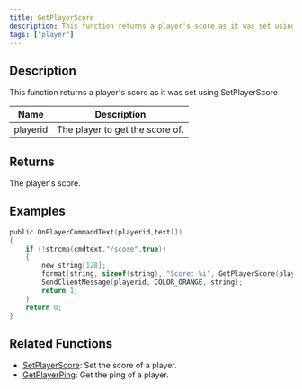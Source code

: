 ```yaml
---
title: GetPlayerScore
description: This function returns a player's score as it was set using SetPlayerScore.
tags: ["player"]
---
```


## Description

This function returns a player's score as it was set using SetPlayerScore

| Name     | Description                     |
| -------- | ------------------------------- |
| playerid | The player to get the score of. |

## Returns

The player's score.

## Examples

```c
public OnPlayerCommandText(playerid,text[])
{
    if (!strcmp(cmdtext,"/score",true))
    {
        new string[128];
        format(string, sizeof(string), "Score: %i", GetPlayerScore(playerid));
        SendClientMessage(playerid, COLOR_ORANGE, string);
        return 1;
    }
    return 0;
}
```

## Related Functions

- [SetPlayerScore](SetPlayerScore.md): Set the score of a player.
- [GetPlayerPing](GetPlayerPing.md): Get the ping of a player.
